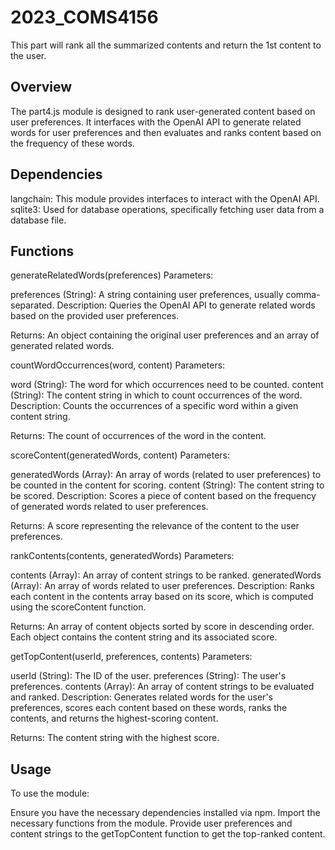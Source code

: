 # 2023_COMS4156
This part will rank all the summarized contents and return the 1st content to the user.

## Overview
The part4.js module is designed to rank user-generated content based on user preferences. It interfaces with the OpenAI API to generate related words for user preferences and then evaluates and ranks content based on the frequency of these words.

## Dependencies
langchain: This module provides interfaces to interact with the OpenAI API.
sqlite3: Used for database operations, specifically fetching user data from a database file.

## Functions
generateRelatedWords(preferences)
Parameters:

preferences (String): A string containing user preferences, usually comma-separated.
Description:
Queries the OpenAI API to generate related words based on the provided user preferences.

Returns:
An object containing the original user preferences and an array of generated related words.

countWordOccurrences(word, content)
Parameters:

word (String): The word for which occurrences need to be counted.
content (String): The content string in which to count occurrences of the word.
Description:
Counts the occurrences of a specific word within a given content string.

Returns:
The count of occurrences of the word in the content.

scoreContent(generatedWords, content)
Parameters:

generatedWords (Array): An array of words (related to user preferences) to be counted in the content for scoring.
content (String): The content string to be scored.
Description:
Scores a piece of content based on the frequency of generated words related to user preferences.

Returns:
A score representing the relevance of the content to the user preferences.

rankContents(contents, generatedWords)
Parameters:

contents (Array): An array of content strings to be ranked.
generatedWords (Array): An array of words related to user preferences.
Description:
Ranks each content in the contents array based on its score, which is computed using the scoreContent function.

Returns:
An array of content objects sorted by score in descending order. Each object contains the content string and its associated score.

getTopContent(userId, preferences, contents)
Parameters:

userId (String): The ID of the user.
preferences (String): The user's preferences.
contents (Array): An array of content strings to be evaluated and ranked.
Description:
Generates related words for the user's preferences, scores each content based on these words, ranks the contents, and returns the highest-scoring content.

Returns:
The content string with the highest score.

## Usage
To use the module:

Ensure you have the necessary dependencies installed via npm.
Import the necessary functions from the module.
Provide user preferences and content strings to the getTopContent function to get the top-ranked content.
